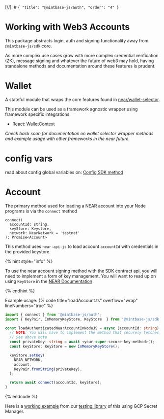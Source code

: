 [//]: # `{ "title": "@mintbase-js/auth", "order": "4" }`
# Working with Web3 Accounts

This package abstracts login, auth and signing functionality away from `@mintbase-js/sdk` core.

As more complex use cases grow with more complex credential verification (ZK), message signing and whatever the future of web3 may hold, having standalone methods and documentation around these features is prudent.

# Wallet <div name="wallet"></div>

A stateful module that wraps the core features found in [near/wallet-selector](https://github.com/near/wallet-selector/).

This module can be used as a framework agnostic wrapper using framework specific integrations:

  * [React: WalletContext](../react#walletcontext)

*Check back soon for documentation on wallet selector wrapper methods and example usage with other frameworks in the near future.*


# config vars

read about config global variables on: [Config SDK method](https://docs.mintbase.io/dev/mintbase-sdk-ref/sdk/config)

# Account <div name="account"></div>

The primary method used for loading a NEAR account into your Node programs is via the `connect` method

```
connect(
  accountId: string,
  keyStore: Keystore,
  network: NearNetwork = 'testnet'
): Promise<Account>
```

This method uses `near-api-js` to load account `accountId` with credentials in the provided keystore.

{% hint style="info" %}

To use the near account signing method with the SDK contract api, you will need to implement a form of key management.
You will want to read up on using `KeyStore` in the [NEAR Documentation](https://docs.near.org/tools/near-api-js/quick-reference#key-store)

{% endhint %}


Example usage:
{% code title="loadAccount.ts" overflow="wrap" lineNumbers="true" %}
```typescript
import { connect } from '@mintbase-js/auth';
import { KeyPair, InMemoryKeyStore, KeyStore  } from '@mintbase-js/sdk';

const loadAuthenticatedNearAccountInNodeJS = async (accountId: string) => {
  // NOTE: You will have to implement the method that securely fetches your private key.
  // See above note
  const privateKey: string = await <your-super-secure-key-method>();
  const keyStore: KeyStore = new InMemoryKeyStore();

  keyStore.setKey(
    NEAR_NETWORK,
    account,
    KeyPair.fromString(privateKey),
  );

  return await connect(accountId, keyStore);
}
```
{% endcode %}

Here is a [working example](https://github.com/Mintbase/mintbase-js/blob/beta/packages/testing/src/utils.ts#L7) from our [testing library](../testing) of this using GCP Secret Manager.




